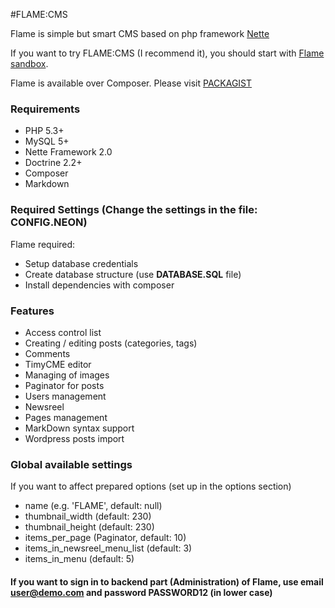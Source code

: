 #FLAME:CMS

Flame is simple but smart CMS based on php framework [Nette](http://nette.org/)

If you want to try FLAME:CMS (I recommend it), you should start with [Flame sandbox](https://github.com/jsifalda/flame-sandbox).

Flame is available over Composer. Please visit [PACKAGIST](http://packagist.org/packages/jsifalda/flame)

### Requirements
* PHP 5.3+
* MySQL 5+
* Nette Framework 2.0
* Doctrine 2.2+
* Composer
* Markdown

### Required Settings (Change the settings in the file: **CONFIG.NEON**)
Flame required:
* Setup database credentials
* Create database structure (use **DATABASE.SQL** file)
* Install dependencies with composer

### Features
* Access control list
* Creating / editing posts (categories, tags)
* Comments
* TimyCME editor
* Managing of images
* Paginator for posts
* Users management
* Newsreel
* Pages management
* MarkDown syntax support
* Wordpress posts import

### Global available settings
If you want to affect prepared options (set up in the options section)
* name (e.g. 'FLAME', default: null)
* thumbnail_width (default: 230)
* thumbnail_height (default: 230)
* items_per_page (Paginator, default: 10)
* items_in_newsreel_menu_list (default: 3)
* items_in_menu (default: 5)

#### If you want to sign in to backend part (Administration) of Flame, use email **user@demo.com** and password **PASSWORD12** (in lower case)


